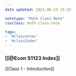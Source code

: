 ```yaml
---
date updated: 2021-06-23 15:24

notetype: "Math Class Note"
cssclass: math-class-note

tags: 
- '#classnotes'
- '#classIndex'
---
```


### [[@Econ S1123 Index]]

[[Class 1 - Introduction]]
